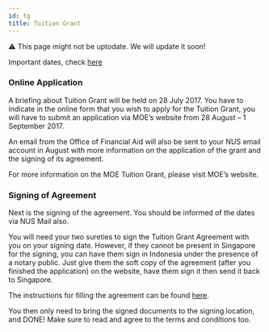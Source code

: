 ```yaml
---
id: tg
title: Tuition Grant
---
```


:warning: This page might not be uptodate. We will update it soon!

Important dates, check [here](https://tgonline.moe.gov.sg/tgis/normal/studentViewGrantCalendar.action)


### Online Application

A briefing about Tuition Grant will be held on 28 July 2017. You have to indicate in the online form that you wish to apply for the Tuition Grant, you will have to submit an application via MOE’s website from 28 August – 1 September 2017.

An email from the Office of Financial Aid will also be sent to your NUS email account in August with more information on the application of the grant and the signing of its agreement.

For more information on the MOE Tuition Grant, please visit MOE’s website.

### Signing of Agreement
Next is the signing of the agreement. You should be informed of the dates via NUS Mail also.

You will need your two sureties to sign the Tuition Grant Agreement with you on your signing date. However, if they cannot be present in Singapore for the signing, you can have them sign in Indonesia under the presence of a notary public. Just give them the soft copy of the agreement (after you finished the application) on the website, have them sign it then send it back to Singapore.

The instructions for filling the agreement can be found [here](https://tgonline.moe.gov.sg/docs/NPbooklet.pdf).
 
You then only need to bring the signed documents to the signing location, and DONE! Make sure to read and agree to the terms and conditions too.
<!--stackedit_data:
eyJoaXN0b3J5IjpbMTA1OTQ4MzE0M119
-->
